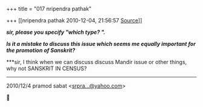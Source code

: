 +++
title = "017 nripendra pathak"

+++
[[nripendra pathak	2010-12-04, 21:56:57 [Source](https://groups.google.com/g/bvparishat/c/BWQLBH68Y7E)]]



***sir, please you specify "which type? ".***

***Is it a mistake to discuss this issue which seems me equally important for the promotion of Sanskrit?***

***sir, I think when we can discuss discuss Mandir issue or other things, why not SANSKRIT IN CENSUS?  
***

  
  

2010/12/4 pramod sabat \<[srpra...@yahoo.com]()\>



